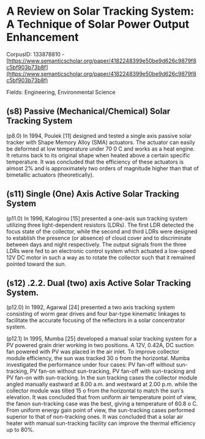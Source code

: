 # A Review on Solar Tracking System: A Technique of Solar Power Output Enhancement

CorpusID: 133878810 - [https://www.semanticscholar.org/paper/4182248399e50be9d626c9879f8c5bf903b73b8f](https://www.semanticscholar.org/paper/4182248399e50be9d626c9879f8c5bf903b73b8f)

Fields: Engineering, Environmental Science

## (s8) Passive (Mechanical/Chemical) Solar Tracking System
(p8.0) In 1994, Poulek [11] designed and tested a single axis passive solar tracker with Shape Memory Alloy (SMA) actuators. The actuator can easily be deformed at low temperature under 70 0 C and works as a heat engine. It returns back to its original shape when heated above a certain specific temperature. It was concluded that the efficiency of these actuators is almost 2% and is approximately two orders of magnitude higher than that of bimetallic actuators (theoretically).
## (s11) Single (One) Axis Active Solar Tracking System
(p11.0) In 1996, Kalogirou [15] presented a one-axis sun tracking system utilizing three light-dependent resistors (LDRs). The first LDR detected the focus state of the collector, while the second and third LDRs were designed to establish the presence (or absence) of cloud cover and to discriminate between days and night respectively. The output signals from the three LDRs were fed to an electronic control system which actuated a low-speed 12V DC motor in such a way as to rotate the collector such that it remained pointed toward the sun.
## (s12) .2.2. Dual (two) axis Active Solar Tracking System.
(p12.0) In 1992, Agarwal [24] presented a two axis tracking system consisting of worm gear drives and four bar-type kinematic linkages to facilitate the accurate focusing of the reflectors in a solar concentrator system.

(p12.1) In 1995, Mumba [25] developed a manual solar tracking system for a PV powered grain drier working in two positions. A 12V, 0.42A, DC suction fan powered with PV was placed in the air inlet. To improve collector module efficiency, the sun was tracked 30 o from the horizontal. Mumba investigated the performance under four cases: PV fan-off without sun-tracking, PV fan-on without sun-tracking, PV fan-off with sun-tracking and PV fan-on with sun-tracking. In the sun tracking cases the collector module angled manually eastward at 8.00 a.m. and westward at 2.00 p.m. while the collector module was tilted 15 o from the horizontal to match the sun's elevation. It was concluded that from uniform air temperature point of view, the fanon sun-tracking case was the best, giving a temperature of 60.8 o C. From uniform energy gain point of view, the sun-tracking cases performed superior to that of non-tracking ones. It was concluded that a solar air heater with manual sun-tracking facility can improve the thermal efficiency up to 80%.
